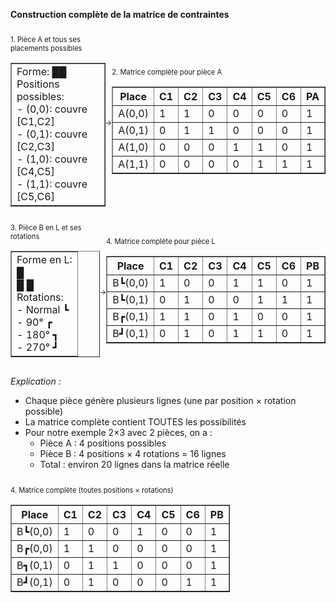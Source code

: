 **Construction complète de la matrice de contraintes**

<div style="display: flex; justify-content: space-between; align-items: center; font-size: 0.8em;">
    <div>
        <p>1. Pièce A et tous ses placements possibles</p>
        <table border="1">
            <tr>
                <td>
                    Forme: ██<br/>
                    Positions possibles:<br/>
                    - (0,0): couvre [C1,C2]<br/>
                    - (0,1): couvre [C2,C3]<br/>
                    - (1,0): couvre [C4,C5]<br/>
                    - (1,1): couvre [C5,C6]
                </td>
            </tr>
        </table>
    </div>
    →
    <div>
        <p>2. Matrice complète pour pièce A</p>
        <table border="1">
            <tr><th>Place</th><th>C1</th><th>C2</th><th>C3</th><th>C4</th><th>C5</th><th>C6</th><th>PA</th></tr>
            <tr><td>A(0,0)</td><td>1</td><td>1</td><td>0</td><td>0</td><td>0</td><td>0</td><td>1</td></tr>
            <tr><td>A(0,1)</td><td>0</td><td>1</td><td>1</td><td>0</td><td>0</td><td>0</td><td>1</td></tr>
            <tr><td>A(1,0)</td><td>0</td><td>0</td><td>0</td><td>1</td><td>1</td><td>0</td><td>1</td></tr>
            <tr><td>A(1,1)</td><td>0</td><td>0</td><td>0</td><td>0</td><td>1</td><td>1</td><td>1</td></tr>
        </table>
    </div>
</div>

<div style="display: flex; justify-content: space-between; align-items: center; font-size: 0.8em;">
    <div>
        <p>3. Pièce B en L et ses rotations</p>
        <table border="1">
            <tr>
                <td>
                    Forme en L:<br/>
                    █<br/>
                        █ █<br/>
                    Rotations:<br/>
                    - Normal ┗ <br/>
                    - 90° ┏<br/>
                    - 180° ┓<br/>
                    - 270° ┛ <br/>
                </td>
            </tr>
        </table>
    </div>
    →
    <div>
        <p>4. Matrice complète pour pièce L</p>
        <table border="1">
            <tr><th>Place</th><th>C1</th><th>C2</th><th>C3</th><th>C4</th><th>C5</th><th>C6</th><th>PB</th></tr>
            <tr><td>B┗(0,0)</td><td>1</td><td>0</td><td>0</td><td>1</td><td>1</td><td>0</td><td>1</td></tr>
            <tr><td>B┗(0,1)</td><td>0</td><td>1</td><td>0</td><td>0</td><td>1</td><td>1</td><td>1</td></tr>
            <tr><td>B┏(0,1)</td><td>1</td><td>1</td><td>0</td><td>1</td><td>0</td><td>0</td><td>1</td></tr>
            <tr><td>B┛(0,1)</td><td>0</td><td>1</td><td>0</td><td>1</td><td>1</td><td>0</td><td>1</td></tr>
        </table>
    </div>
</div>


*Explication :*
- Chaque pièce génère plusieurs lignes (une par position × rotation possible)
- La matrice complète contient TOUTES les possibilités
- Pour notre exemple 2×3 avec 2 pièces, on a :
  * Pièce A : 4 positions possibles
  * Pièce B : 4 positions × 4 rotations = 16 lignes
  * Total : environ 20 lignes dans la matrice réelle




<div style="display: flex; justify-content: space-between; align-items: center; font-size: 0.8em;">
    <div>
        <p>4. Matrice complète (toutes positions × rotations)</p>
        <table border="1">
            <tr><th>Place</th><th>C1</th><th>C2</th><th>C3</th><th>C4</th><th>C5</th><th>C6</th><th>PB</th></tr>
            <tr><td>B┗(0,0)</td><td>1</td><td>0</td><td>0</td><td>1</td><td>0</td><td>0</td><td>1</td></tr>
            <tr><td>B┏(0,0)</td><td>1</td><td>1</td><td>0</td><td>0</td><td>0</td><td>0</td><td>1</td></tr>
            <tr><td>B┓(0,1)</td><td>0</td><td>1</td><td>1</td><td>0</td><td>0</td><td>0</td><td>1</td></tr>
            <tr><td>B┛(0,1)</td><td>0</td><td>1</td><td>0</td><td>0</td><td>0</td><td>1</td><td>1</td></tr>
        </table>
    </div>
</div>